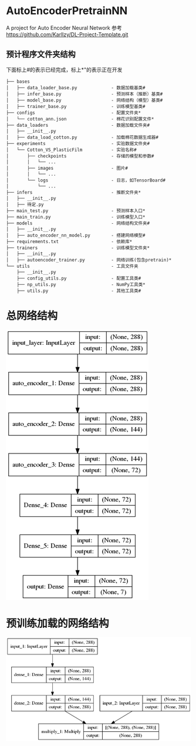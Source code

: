 # AutoEncoderPretrainNN
A project for Auto Encoder Neural Network 
参考 https://github.com/Karllzy/DL-Project-Template.git

## 预计程序文件夹结构
下面标上#的表示已经完成，标上*"的表示正在开发

```text
├── bases
│   ├── data_loader_base.py             - 数据加载基类#
│   ├── infer_base.py                   - 预测样本（推断）基类#
│   ├── model_base.py                   - 网络结构（模型）基类#
│   ├── trainer_base.py                 - 训练模型基类#
├── configs                             - 配置文件夹*
│   └── cotton_ann.json                 - 棉花识别配置文件*
├── data_loaders                        - 数据加载文件夹#
│   ├── __init__.py
│   ├── data_load_cotton.py             - 加载棉花数据生成器#
├── experiments                         - 实验数据文件夹#
│   └── Cotton_VS_PlasticFilm           - 实验名称#
│       ├── checkpoints                 - 存储的模型和参数#
│       │   └── ...
│       ├── images                      - 图片#
│       │   └── ...
│       └── logs                        - 日志，如TensorBoard#
│           └── ...
├── infers                              - 推断文件夹*
│   ├── __init__.py
│   ├── 待定.py                          
├── main_test.py                        - 预测样本入口*
├── main_train.py                       - 训练模型入口*
├── models                              - 网络结构文件夹#
│   ├── __init__.py
│   ├── auto_encoder_nn_model.py        - 搭建网络模型#
├── requirements.txt                    - 依赖库*
├── trainers                            - 训练模型文件夹*
│   ├── __init__.py
│   ├── autoencoder_trainer.py          - 网络训练(包含pretrain)*
└── utils                               - 工具文件夹
    ├── __init__.py
    ├── config_utils.py                 - 配置工具类#
    ├── np_utils.py                     - NumPy工具类*
    ├── utils.py                        - 其他工具类#
```

# 总网络结构

![image](https://github.com/Karllzy/AutoEncoderPretrainNN/blob/master/trainers/experiments/cotton_ann/images/AutoEncoderNN_Model.png)


# 预训练加载的网络结构

![image](https://github.com/Karllzy/AutoEncoderPretrainNN/blob/master/trainers/experiments/cotton_ann/images/sub_model1.png)
